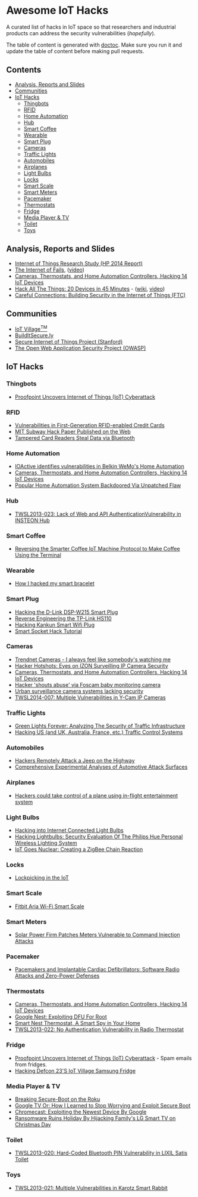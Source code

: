 # Awesome IoT Hacks

A curated list of hacks in IoT space so that researchers and industrial products
can address the security vulnerabilities (_hopefully_).

The table of content is generated with
[doctoc](https://github.com/thlorenz/doctoc). Make sure you run it and update
the table of content before making pull requests.

## Contents
<!-- START doctoc generated TOC please keep comment here to allow auto update -->
<!-- DON'T EDIT THIS SECTION, INSTEAD RE-RUN doctoc TO UPDATE -->


- [Analysis, Reports and Slides](#analysis-reports-and-slides)
- [Communities](#communities)
- [IoT Hacks](#iot-hacks)
  - [Thingbots](#thingbots)
  - [RFID](#rfid)
  - [Home Automation](#home-automation)
  - [Hub](#hub)
  - [Smart Coffee](#smart-coffee)
  - [Wearable](#wearable)
  - [Smart Plug](#smart-plug)
  - [Cameras](#cameras)
  - [Traffic Lights](#traffic-lights)
  - [Automobiles](#automobiles)
  - [Airplanes](#airplanes)
  - [Light Bulbs](#light-bulbs)
  - [Locks](#locks)
  - [Smart Scale](#smart-scale)
  - [Smart Meters](#smart-meters)
  - [Pacemaker](#pacemaker)
  - [Thermostats](#thermostats)
  - [Fridge](#fridge)
  - [Media Player & TV](#media-player--tv)
  - [Toilet](#toilet)
  - [Toys](#toys)

<!-- END doctoc generated TOC please keep comment here to allow auto update -->
  
## Analysis, Reports and Slides

- [Internet of Things Research Study (HP 2014 Report)](http://www8.hp.com/h20195/V2/GetPDF.aspx/4AA5-4759ENW.pdf)
- [The Internet of Fails](http://www.slideshare.net/markstanislav/the-internet-of-fails-where-iot-has-gone-wrong-and-how-were-making-it-right),
  ([video](www.youtube.com/watch?v=8hLeVSvoHqI))
- [Cameras, Thermostats, and Home Automation Controllers, Hacking 14 IoT Devices](https://www.iotvillage.org/slides_DC23/IoT11-slides.pdf)
- [Hack All The Things: 20 Devices in 45 Minutes](https://www.defcon.org/images/defcon-22/dc-22-presentations/Heres-Etemadieh-Baker-Nielsen/DEFCON-22-Heres-Etemadieh-Baker-Nielsen-Hack-All-The-Things.pdf) - ([wiki](https://www.exploitee.rs/), [video](www.youtube.com/watch?v=h5PRvBpLuJs))
- [Careful Connections: Building Security in the Internet of Things (FTC)](https://www.ftc.gov/system/files/documents/plain-language/pdf0199-carefulconnections-buildingsecurityinternetofthings.pdf)

## Communities

- [IoT Village<sup>TM</sup>](https://www.iotvillage.org/)
- [BuildItSecure.ly](http://builditsecure.ly/)
- [Secure Internet of Things Project (Stanford)](http://iot.stanford.edu/people.html)
- [The Open Web Application Security Project (OWASP)](https://www.owasp.org/index.php/Main_Page)

## IoT Hacks

### Thingbots

- [Proofpoint Uncovers Internet of Things (IoT) Cyberattack](http://investors.proofpoint.com/releasedetail.cfm?releaseid=819799)

### RFID

- [Vulnerabilities in First-Generation RFID-enabled Credit Cards](http://www.arijuels.com/wp-content/uploads/2013/09/HBFJ+07.pdf)
- [MIT Subway Hack Paper Published on the Web](http://www.pcmag.com/article2/0,2817,2327898,00.asp)
- [Tampered Card Readers Steal Data via Bluetooth](http://www.americanbanker.com/security-watch/bluetooth-skimming-1042020-1.html)

### Home Automation

- [IOActive identifies vulnerabilities in Belkin WeMo's Home Automation](http://www.ioactive.com/pdfs/IOActive_Belkin-advisory-lite.pdf)
- [Cameras, Thermostats, and Home Automation Controllers, Hacking 14 IoT Devices](https://www.iotvillage.org/slides_DC23/IoT11-slides.pdf)
- [Popular Home Automation System Backdoored Via Unpatched Flaw](http://www.darkreading.com/vulnerabilities---threats/popular-home-automation-system-backdoored-via-unpatched-flaw/d/d-id/1320004?_mc=sm_dr_editor_kellyjacksonhiggins)

### Hub

- [TWSL2013-023: Lack of Web and API AuthenticationVulnerability in INSTEON Hub](https://www.trustwave.com/Resources/Security-Advisories/Advisories/TWSL2013-023/?fid=3869)

### Smart Coffee

- [Reversing the Smarter Coffee IoT Machine Protocol to Make Coffee Using the Terminal](https://www.evilsocket.net/2016/10/09/IoCOFFEE-Reversing-the-Smarter-Coffee-IoT-machine-protocol-to-make-coffee-using-terminal/)

### Wearable

- [How I hacked my smart bracelet](https://securelist.com/blog/research/69369/how-i-hacked-my-smart-bracelet/)

### Smart Plug

- [Hacking the D-Link DSP-W215 Smart Plug](http://www.devttys0.com/2014/05/hacking-the-d-link-dsp-w215-smart-plug/)
- [Reverse Engineering the TP-Link HS110](https://www.softscheck.com/en/reverse-engineering-tp-link-hs110/)
- [Hacking Kankun Smart Wifi Plug](http://www.anites.com/2015/01/hacking-kankun-smart-wifi-plug.html)
- [Smart Socket Hack Tutorial](http://souliss.net/media/smart-socket-hack/)

### Cameras

- [Trendnet Cameras - I always feel like somebody's watching me](http://console-cowboys.blogspot.com/2012/01/trendnet-cameras-i-always-feel-like.html)
- [Hacker Hotshots: Eyes on IZON Surveilling IP Camera Security](https://www.concise-courses.com/security/izon-hacking/)
- [Cameras, Thermostats, and Home Automation Controllers, Hacking 14 IoT Devices](https://www.iotvillage.org/slides_DC23/IoT11-slides.pdf)
- [Hacker 'shouts abuse' via Foscam baby monitoring camera](http://www.bbc.com/news/technology-23693460)
- [Urban surveillance camera systems lacking security](https://blog.kaspersky.com/urban-surveillance-not-secure/8901/)
- [TWSL2014-007: Multiple Vulnerabilities in Y-Cam IP Cameras](https://www.trustwave.com/Resources/Security-Advisories/Advisories/TWSL2014-007/?fid=3850)

### Traffic Lights

- [Green Lights Forever: Analyzing The Security of Traffic Infrastructure](https://jhalderm.com/pub/papers/traffic-woot14.pdf)
- [Hacking US (and UK, Australia, France, etc.) Traffic Control Systems](http://blog.ioactive.com/2014/04/hacking-us-and-uk-australia-france-etc.html)

### Automobiles

- [Hackers Remotely Attack a Jeep on the Highway](http://www.wired.com/2015/07/hackers-remotely-kill-jeep-highway/)
- [Comprehensive Experimental Analyses of Automotive Attack Surfaces](http://static.usenix.org/events/sec11/tech/full_papers/Checkoway.pdf)

### Airplanes 

- [Hackers could take control of a plane using in-flight entertainment system](http://www.telegraph.co.uk/technology/2016/12/20/hackers-could-take-control-plane-using-in-flight-entertainment/)

### Light Bulbs

- [Hacking into Internet Connected Light Bulbs](http://www.contextis.com/resources/blog/hacking-internet-connected-light-bulbs/)
- [Hacking Lightbulbs: Security Evaluation Of The Philips Hue Personal Wireless Lighting System](http://www.dhanjani.com/docs/Hacking%20Lighbulbs%20Hue%20Dhanjani%202013.pdf)
- [IoT Goes Nuclear: Creating a ZigBee Chain Reaction](http://www.wisdom.weizmann.ac.il/~eyalro/iotworm/iotworm.pdf)

### Locks

- [Lockpicking in the IoT](https://media.ccc.de/v/33c3-8019-lockpicking_in_the_iot)

### Smart Scale

- [Fitbit Aria Wi-Fi Smart Scale](https://www.hackerspace-bamberg.de/Fitbit_Aria_Wi-Fi_Smart_Scale)

### Smart Meters

- [Solar Power Firm Patches Meters Vulnerable to Command Injection Attacks](https://threatpost.com/solar-power-firm-patches-meters-vulnerable-to-command-injection-attacks/122324/)

### Pacemaker

- [Pacemakers and Implantable Cardiac Defibrillators: Software Radio Attacks and Zero-Power Defenses](http://www.secure-medicine.org/public/publications/icd-study.pdf)

### Thermostats

- [Cameras, Thermostats, and Home Automation Controllers, Hacking 14 IoT Devices](https://www.iotvillage.org/slides_DC23/IoT11-slides.pdf)
- [Google Nest: Exploiting DFU For Root](https://blog.exploitee.rs/2014/google-nest-exploiting-dfu-for-root/)
- [Smart Nest Thermostat, A Smart Spy in Your Home](https://www.blackhat.com/docs/us-14/materials/us-14-Jin-Smart-Nest-Thermostat-A-Smart-Spy-In-Your-Home.pdf)
- [TWSL2013-022: No Authentication Vulnerability in Radio Thermostat](https://www.trustwave.com/Resources/Security-Advisories/Advisories/TWSL2013-022/?fid=3870)

### Fridge

- [Proofpoint Uncovers Internet of Things (IoT) Cyberattack](http://investors.proofpoint.com/releasedetail.cfm?releaseid=819799) - Spam emails from fridges.
- [Hacking Defcon 23'S IoT Village Samsung Fridge](https://www.pentestpartners.com/blog/hacking-defcon-23s-iot-village-samsung-fridge/)

### Media Player & TV

- [Breaking Secure-Boot on the Roku](https://blog.exploitee.rs/2013/breaking-secure-boot-on-the-roku/)
- [Google TV Or: How I Learned to Stop Worrying and Exploit Secure Boot](https://blog.exploitee.rs/2013/google-tv-or-how-i-learned-to-stop-worrying-and-exploit-secure-boot/)
- [Chromecast: Exploiting the Newest Device By Google](https://blog.exploitee.rs/2013/chromecast-exploiting-the-newest-device-by-google/)
- [Ransomware Ruins Holiday By Hijacking Family's LG Smart TV on Christmas Day](https://www.yahoo.com/tech/ransomware-ruins-holiday-hijacking-familys-201136667.html)

### Toilet

- [TWSL2013-020: Hard-Coded Bluetooth PIN Vulnerability in LIXIL Satis Toilet](https://www.trustwave.com/Resources/Security-Advisories/Advisories/TWSL2013-020/?fid=3872)

### Toys

- [TWSL2013-021: Multiple Vulnerabilities in Karotz Smart Rabbit](https://www.trustwave.com/Resources/Security-Advisories/Advisories/TWSL2013-021/?fid=3871)
